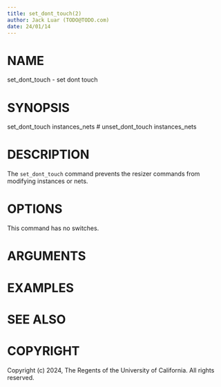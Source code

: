 ```yaml
---
title: set_dont_touch(2)
author: Jack Luar (TODO@TODO.com)
date: 24/01/14
---
```


# NAME

set_dont_touch - set dont touch

# SYNOPSIS

set_dont_touch instances_nets # unset_dont_touch instances_nets


# DESCRIPTION

The `set_dont_touch` command prevents the resizer commands from
modifying instances or nets.

# OPTIONS

This command has no switches.

# ARGUMENTS

# EXAMPLES

# SEE ALSO

# COPYRIGHT

Copyright (c) 2024, The Regents of the University of California. All rights reserved.
